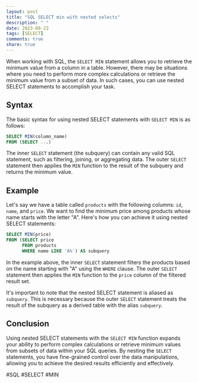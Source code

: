 ```yaml
---
layout: post
title: "SQL SELECT min with nested selects"
description: " "
date: 2023-09-23
tags: [SELECT]
comments: true
share: true
---
```


When working with SQL, the `SELECT MIN` statement allows you to retrieve the minimum value from a column in a table. However, there may be situations where you need to perform more complex calculations or retrieve the minimum value from a subset of data. In such cases, you can use nested SELECT statements to accomplish your task.

## Syntax

The basic syntax for using nested SELECT statements with `SELECT MIN` is as follows:

```sql
SELECT MIN(column_name)
FROM (SELECT ...)
```

The inner `SELECT` statement (the subquery) can contain any valid SQL statement, such as filtering, joining, or aggregating data. The outer `SELECT` statement then applies the `MIN` function to the result of the subquery and returns the minimum value.

## Example

Let's say we have a table called `products` with the following columns: `id`, `name`, and `price`. We want to find the minimum price among products whose name starts with the letter "A". Here's how you can achieve it using nested SELECT statements:

```sql
SELECT MIN(price)
FROM (SELECT price
      FROM products
      WHERE name LIKE 'A%') AS subquery
```

In the example above, the inner `SELECT` statement filters the products based on the name starting with "A" using the `WHERE` clause. The outer `SELECT` statement then applies the `MIN` function to the `price` column of the filtered result set.

It's important to note that the nested SELECT statement is aliased as `subquery`. This is necessary because the outer `SELECT` statement treats the result of the subquery as a derived table with the alias `subquery`.

## Conclusion

Using nested SELECT statements with the `SELECT MIN` function expands your ability to perform complex calculations or retrieve minimum values from subsets of data within your SQL queries. By nesting the `SELECT` statements, you have fine-grained control over the data manipulations, allowing you to achieve the desired results efficiently and effectively. 

#SQL #SELECT #MIN